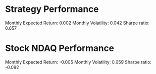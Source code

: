 # Strategy Performance
Monthly Expected Return: 0.002
Monthly Volatility: 0.042
Sharpe ratio: 0.057
# Stock NDAQ Performance
Monthly Expected Return: -0.005
Monthly Volatility: 0.059
Sharpe ratio: -0.092
